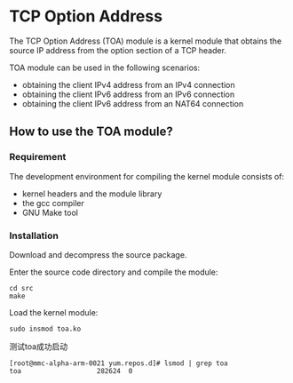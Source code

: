 # TCP Option Address

The TCP Option Address (TOA) module is a kernel module that obtains the source IP address from the option section of a TCP header.

TOA module can be used in the following scenarios:

- obtaining the client IPv4 address from an IPv4 connection
- obtaining the client IPv6 address from an IPv6 connection
- obtaining the client IPv6 address from an NAT64 connection

## How to use the TOA module?

### Requirement

The development environment for compiling the kernel module consists of:
- kernel headers and the module library
- the gcc compiler
- GNU Make tool

### Installation

Download and decompress the source package.

Enter the source code directory and compile the module:
```
cd src
make
```

Load the kernel module:
```
sudo insmod toa.ko
```

测试toa成功启动

```
[root@mmc-alpha-arm-0021 yum.repos.d]# lsmod | grep toa
toa                   282624  0
```
